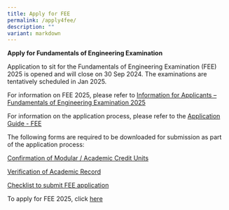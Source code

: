 ```yaml
---
title: Apply for FEE
permalink: /apply4fee/
description: ""
variant: markdown
---
```

**Apply for Fundamentals of Engineering Examination**

Application to sit for the Fundamentals of Engineering Examination (FEE) 2025 is opened and will close on 30 Sep 2024. The examinations are tentatively scheduled in Jan 2025.

For information on FEE 2025, please refer to [Information for Applicants – Fundamentals of Engineering Examination 2025](/files/Downloads/Info%20on%20Exams/fee_2025.pdf)

For information on the application process, please refer to the [Application Guide - FEE](/files/Downloads/Info%20on%20Exams/application_guide_for_fee_2025.pdf)

The following forms are required to be downloaded for submission as part of the application process:

[Confirmation of Modular / Academic Credit Units](https://go.gov.sg/r9h1au)

[Verification of Academic Record](https://go.gov.sg/5i0f50)

[Checklist to submit FEE application](/files/Downloads/Info%20on%20Exams/checklist_for_fee.pdf)

To apply for FEE 2025, click [here](https://www.peb.gov.sg/apply_fee_declare.aspx)